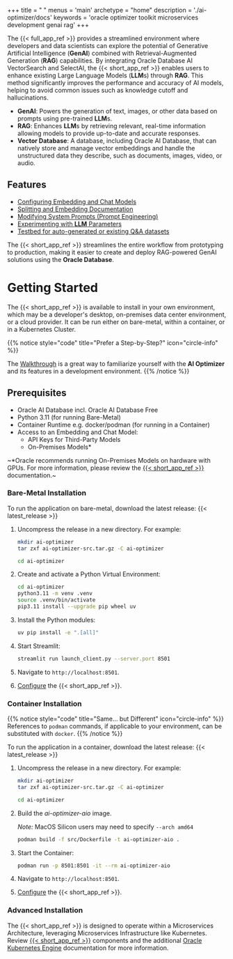 +++
title = " "
menus = 'main'
archetype = "home"
description = './ai-optimizer/docs'
keywords = 'oracle optimizer toolkit microservices development genai rag'
+++

<!--
Copyright (c) 2024, 2025, Oracle and/or its affiliates.
Licensed under the Universal Permissive License v1.0 as shown at http://oss.oracle.com/licenses/upl.

spell-checker:ignore streamlit, genai, venv
-->

The {{< full_app_ref >}} provides a streamlined environment where developers and data scientists can explore the potential of Generative Artificial Intelligence (**GenAI**) combined with Retrieval-Augmented Generation (**RAG**) capabilities. By integrating Oracle Database AI VectorSearch and SelectAI, the {{< short_app_ref >}} enables users to enhance existing Large Language Models (**LLM**s) through **RAG**. This method significantly improves the performance and accuracy of AI models, helping to avoid common issues such as knowledge cutoff and hallucinations.

- **GenAI**: Powers the generation of text, images, or other data based on prompts using pre-trained **LLM**s.
- **RAG**: Enhances **LLM**s by retrieving relevant, real-time information allowing models to provide up-to-date and accurate responses.
- **Vector Database**: A database, including Oracle AI Database, that can natively store and manage vector embeddings and handle the unstructured data they describe, such as documents, images, video, or audio.

## Features

- [Configuring Embedding and Chat Models](client/configuration/model_config)
- [Splitting and Embedding Documentation](client/tools/split_embed)
- [Modifying System Prompts (Prompt Engineering)](client/tools/prompt_eng)
- [Experimenting with **LLM** Parameters](client/chatbot)
- [Testbed for auto-generated or existing Q&A datasets](client/testbed)

The {{< short_app_ref >}} streamlines the entire workflow from prototyping to production, making it easier to create and deploy RAG-powered GenAI solutions using the **Oracle Database**.

# Getting Started

The {{< short_app_ref >}} is available to install in your own environment, which may be a developer's desktop, on-premises data center environment, or a cloud provider. It can be run either on bare-metal, within a container, or in a Kubernetes Cluster.

{{% notice style="code" title="Prefer a Step-by-Step?" icon="circle-info" %}}
<!-- Hard-coding AI Optimizer to avoid unsafe HTML, this is an exception -->
The [Walkthrough](walkthrough) is a great way to familiarize yourself with the **AI Optimizer** and its features in a development environment.
{{% /notice %}}

## Prerequisites

- Oracle AI Database incl. Oracle AI Database Free
- Python 3.11 (for running Bare-Metal)
- Container Runtime e.g. docker/podman (for running in a Container)
- Access to an Embedding and Chat Model:
  - API Keys for Third-Party Models
  - On-Premises Models*

~\*Oracle recommends running On-Premises Models on hardware with GPUs. For more information, please review the [{{< short_app_ref >}}](client/) documentation.~

### Bare-Metal Installation

To run the application on bare-metal, download the latest release:
{{< latest_release >}}

1. Uncompress the release in a new directory.  For example:

   ```bash
   mkdir ai-optimizer
   tar zxf ai-optimizer-src.tar.gz -C ai-optimizer

   cd ai-optimizer
   ```

1. Create and activate a Python Virtual Environment:

   ```bash
   cd ai-optimizer
   python3.11 -m venv .venv
   source .venv/bin/activate
   pip3.11 install --upgrade pip wheel uv
   ```

1. Install the Python modules:

   ```bash
   uv pip install -e ".[all]"
   ```

1. Start Streamlit:

   ```bash
   streamlit run launch_client.py --server.port 8501
   ```

1. Navigate to `http://localhost:8501`.

1. [Configure](client/configuration) the {{< short_app_ref >}}.

### Container Installation

{{% notice style="code" title="Same... but Different" icon="circle-info" %}}
References to `podman` commands, if applicable to your environment, can be substituted with `docker`.
{{% /notice %}}

To run the application in a container, download the latest release:
{{< latest_release >}}

1. Uncompress the release in a new directory.  For example:

   ```bash
   mkdir ai-optimizer
   tar zxf ai-optimizer-src.tar.gz -C ai-optimizer

   cd ai-optimizer
   ```

1. Build the *ai-optimizer-aio* image.

   _Note:_ MacOS Silicon users may need to specify `--arch amd64`

   ```bash
   podman build -f src/Dockerfile -t ai-optimizer-aio .
   ```

1. Start the Container:

   ```bash
   podman run -p 8501:8501 -it --rm ai-optimizer-aio
   ```

1. Navigate to `http://localhost:8501`.

1. [Configure](client/configuration) the {{< short_app_ref >}}.

### Advanced Installation

The {{< short_app_ref >}} is designed to operate within a Microservices Architecture, leveraging Microservices Infrastructure like Kubernetes.
Review [{{< short_app_ref >}}](client) components and the additional [Oracle Kubernetes Engine](advanced/iac/#oracle-kubernetes-engine) documentation for more information.
